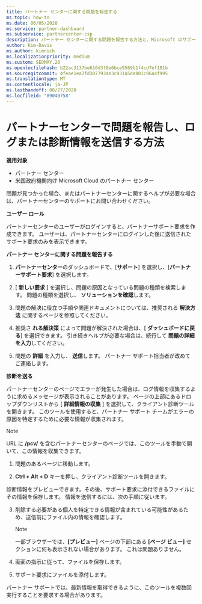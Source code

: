 ```yaml
---
title: パートナー センターに関する問題を報告する
ms.topic: how-to
ms.date: 06/05/2020
ms.service: partner-dashboard
ms.subservice: partnercenter-csp
description: パートナー センターに関する問題を報告する方法と、Microsoft のサポート チーム向けの診断情報を収集する方法について説明します。
author: Kim-Davis
ms.author: kimnich
ms.localizationpriority: medium
ms.custom: SEOMAY.20
ms.openlocfilehash: b22ac3137be610d3f8e6bce9569b1f4cd7ef191b
ms.sourcegitcommit: 4feae1ea7fd3077934e3c931a5de801c96a4f995
ms.translationtype: MT
ms.contentlocale: ja-JP
ms.lasthandoff: 08/27/2020
ms.locfileid: "89040758"
---
```

# <a name="how-to-report-problems-with-partner-center-and-submit-any-log-or-diagnostics-information"></a>パートナーセンターで問題を報告し、ログまたは診断情報を送信する方法

**適用対象**

- パートナー センター
- 米国政府機関向け Microsoft Cloud のパートナー センター

問題が見つかった場合、またはパートナーセンターに関するヘルプが必要な場合は、パートナーセンターのサポートにお問い合わせください。

**ユーザー ロール**

パートナーセンターのユーザーがログインすると、パートナーサポート要求を作成できます。 ユーザーは、パートナーセンターにログインした後に送信されたサポート要求のみを表示できます。

**パートナー センターに関する問題を報告する**

1. **パートナーセンター**のダッシュボードで、[**サポート**] を選択し、[**パートナーサポート要求**] を選択します。

2. [ **新しい要求** ] を選択し、問題の原因となっている問題の種類を検索します。 問題の種類を選択し、 **ソリューションを確認**します。

3. 問題の解決に役立つ手順や関連ドキュメントについては、推奨される **解決方法** に関するページを参照してください。

4. 推奨さ **れる解決策** によって問題が解決された場合は、[ **ダッシュボードに戻る**] を選択できます。 引き続きヘルプが必要な場合は、続行して **問題の詳細を入力**してください。

5. 問題の **詳細** を入力し、 **送信**します。 パートナー サポート担当者が改めてご連絡します。

**診断を送る**

パートナーセンターのページでエラーが発生した場合は、ログ情報を収集するように求めるメッセージが表示されることがあります。 ページの上部にあるドロップダウンリストから [ **詳細情報の収集** ] を選択して、クライアント診断ツールを開きます。 このツールを使用すると、パートナー サポート チームがエラーの原因を特定するために必要な情報が収集されます。 

>[!NOTE]
>URL に **/pcv/** を含むパートナーセンターのページでは、このツールを手動で開いて、この情報を収集できます。

1. 問題のあるページに移動します。

2. **Ctrl + Alt + D** キーを押し、クライアント診断ツールを開きます。

診断情報をプレビューできます。その後、サポート要求に添付できるファイルにその情報を保存します。 情報を送信するには、次の手順に従います。

3. 削除する必要がある個人を特定できる情報が含まれている可能性があるため、送信前にファイル内の情報を確認します。 

    >[!NOTE]
    >一部ブラウザーでは、**[プレビュー]** ページの下部にある **[ページ ビュー]** セクションに何も表示されない場合があります。 これは問題ありません。

4. 画面の指示に従って、ファイルを保存します。

5. サポート要求にファイルを添付します。

パートナー サポートでは、最新情報を取得できるように、このツールを複数回実行することを要求する場合があります。


